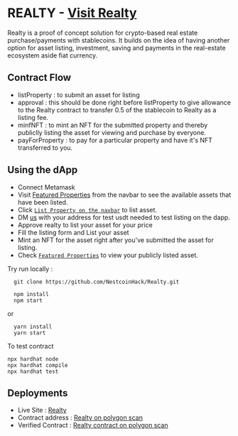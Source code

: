# REALTY - [Visit Realty](https://realty-app.netlify.app)
Realty is a proof of concept solution for crypto-based real estate purchase/payments with stablecoins. It builds on the idea of having another option for asset listing, investment, saving and payments in the real-estate ecosystem aside fiat currency.

## Contract Flow
- listProperty : to submit an asset for listing 
- approval : this should be done right before listProperty to give allowance to the Realty contract to transfer 0.5 of the stablecoin to Realty as a listing fee.
- minfNFT : to mint an NFT for the submitted property and thereby publiclly listing the asset for viewing and purchase by everyone.
- payForProperty : to pay for a particular property and have it's NFT transferred to you.

## Using the dApp
- Connect Metamask
- Visit [Featured Properties](https://realty-app.netlify.app/properties) from the navbar to see the available assets that have been listed.
- Click [`List Property on the navbar`](https://realty-app.netlify.app/list-property) to list asset.
- DM [us](https://twitter.com/adedotxn) with your address for test usdt needed to test listing on the dapp.
- Approve realty to list your asset for your price
- Fill the listing form and List your asset
- Mint an NFT for the asset right after you've submitted the asset for listing.
- Check [`Featured Properties`](https://realty-app.netlify.app/properties) to view your publicly listed asset.


Try run locally :
```shell
  git clone https://github.com/NestcoinHack/Realty.git
```
```shell
  npm install
  npm start
```
or
```shell  
  yarn install
  yarn start
```
To test contract
```shell
npx hardhat node
npx hardhat compile
npx hardhat test

```

## Deployments
- Live Site : [Realty](https://realty-app.netlify.app)
- Contract address : [Realty on polygon scan](https://mumbai.polygonscan.com/address/0xfb5D1FB4D944AED05938fDD906D8A855187Fb6a5)
- Verified Contract : [Realty contract on polygon scan](https://mumbai.polygonscan.com/address/0xfb5D1FB4D944AED05938fDD906D8A855187Fb6a5#codePS)

